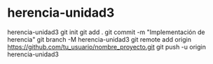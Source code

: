 # herencia-unidad3
herencia-unidad3
git init
git add .
git commit -m "Implementación de herencia"
git branch -M herencia-unidad3
git remote add origin https://github.com/tu_usuario/nombre_proyecto.git
git push -u origin herencia-unidad3
